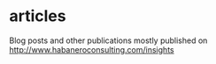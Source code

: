 articles
========

Blog posts and other publications mostly published on http://www.habaneroconsulting.com/insights
